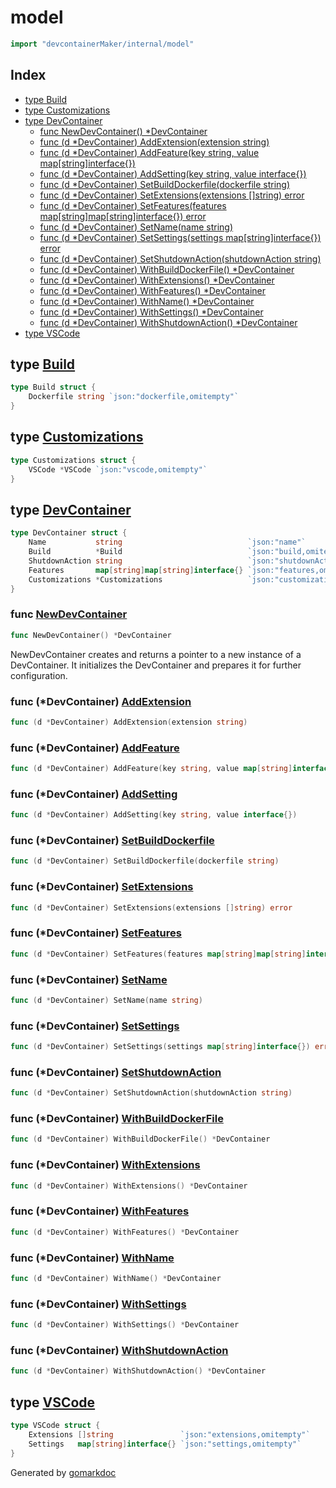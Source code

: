 <!-- gomarkdoc:embed:start -->

<!-- Code generated by gomarkdoc. DO NOT EDIT -->

# model

```go
import "devcontainerMaker/internal/model"
```

## Index

- [type Build](<#Build>)
- [type Customizations](<#Customizations>)
- [type DevContainer](<#DevContainer>)
  - [func NewDevContainer\(\) \*DevContainer](<#NewDevContainer>)
  - [func \(d \*DevContainer\) AddExtension\(extension string\)](<#DevContainer.AddExtension>)
  - [func \(d \*DevContainer\) AddFeature\(key string, value map\[string\]interface\{\}\)](<#DevContainer.AddFeature>)
  - [func \(d \*DevContainer\) AddSetting\(key string, value interface\{\}\)](<#DevContainer.AddSetting>)
  - [func \(d \*DevContainer\) SetBuildDockerfile\(dockerfile string\)](<#DevContainer.SetBuildDockerfile>)
  - [func \(d \*DevContainer\) SetExtensions\(extensions \[\]string\) error](<#DevContainer.SetExtensions>)
  - [func \(d \*DevContainer\) SetFeatures\(features map\[string\]map\[string\]interface\{\}\) error](<#DevContainer.SetFeatures>)
  - [func \(d \*DevContainer\) SetName\(name string\)](<#DevContainer.SetName>)
  - [func \(d \*DevContainer\) SetSettings\(settings map\[string\]interface\{\}\) error](<#DevContainer.SetSettings>)
  - [func \(d \*DevContainer\) SetShutdownAction\(shutdownAction string\)](<#DevContainer.SetShutdownAction>)
  - [func \(d \*DevContainer\) WithBuildDockerFile\(\) \*DevContainer](<#DevContainer.WithBuildDockerFile>)
  - [func \(d \*DevContainer\) WithExtensions\(\) \*DevContainer](<#DevContainer.WithExtensions>)
  - [func \(d \*DevContainer\) WithFeatures\(\) \*DevContainer](<#DevContainer.WithFeatures>)
  - [func \(d \*DevContainer\) WithName\(\) \*DevContainer](<#DevContainer.WithName>)
  - [func \(d \*DevContainer\) WithSettings\(\) \*DevContainer](<#DevContainer.WithSettings>)
  - [func \(d \*DevContainer\) WithShutdownAction\(\) \*DevContainer](<#DevContainer.WithShutdownAction>)
- [type VSCode](<#VSCode>)


<a name="Build"></a>
## type [Build](<https://github.com/lucasassuncao/devcontainerMaker/blob/main/internal/model/devcontainer.go#L13-L15>)



```go
type Build struct {
    Dockerfile string `json:"dockerfile,omitempty"`
}
```

<a name="Customizations"></a>
## type [Customizations](<https://github.com/lucasassuncao/devcontainerMaker/blob/main/internal/model/devcontainer.go#L17-L19>)



```go
type Customizations struct {
    VSCode *VSCode `json:"vscode,omitempty"`
}
```

<a name="DevContainer"></a>
## type [DevContainer](<https://github.com/lucasassuncao/devcontainerMaker/blob/main/internal/model/devcontainer.go#L5-L11>)



```go
type DevContainer struct {
    Name           string                            `json:"name"`
    Build          *Build                            `json:"build,omitempty"`
    ShutdownAction string                            `json:"shutdownAction,omitempty"`
    Features       map[string]map[string]interface{} `json:"features,omitempty"`
    Customizations *Customizations                   `json:"customizations,omitempty"`
}
```

<a name="NewDevContainer"></a>
### func [NewDevContainer](<https://github.com/lucasassuncao/devcontainerMaker/blob/main/internal/model/devcontainer.go#L28>)

```go
func NewDevContainer() *DevContainer
```

NewDevContainer creates and returns a pointer to a new instance of a DevContainer. It initializes the DevContainer and prepares it for further configuration.

<a name="DevContainer.AddExtension"></a>
### func \(\*DevContainer\) [AddExtension](<https://github.com/lucasassuncao/devcontainerMaker/blob/main/internal/model/devcontainer.go#L126>)

```go
func (d *DevContainer) AddExtension(extension string)
```



<a name="DevContainer.AddFeature"></a>
### func \(\*DevContainer\) [AddFeature](<https://github.com/lucasassuncao/devcontainerMaker/blob/main/internal/model/devcontainer.go#L118>)

```go
func (d *DevContainer) AddFeature(key string, value map[string]interface{})
```



<a name="DevContainer.AddSetting"></a>
### func \(\*DevContainer\) [AddSetting](<https://github.com/lucasassuncao/devcontainerMaker/blob/main/internal/model/devcontainer.go#L134>)

```go
func (d *DevContainer) AddSetting(key string, value interface{})
```



<a name="DevContainer.SetBuildDockerfile"></a>
### func \(\*DevContainer\) [SetBuildDockerfile](<https://github.com/lucasassuncao/devcontainerMaker/blob/main/internal/model/devcontainer.go#L81>)

```go
func (d *DevContainer) SetBuildDockerfile(dockerfile string)
```



<a name="DevContainer.SetExtensions"></a>
### func \(\*DevContainer\) [SetExtensions](<https://github.com/lucasassuncao/devcontainerMaker/blob/main/internal/model/devcontainer.go#L100>)

```go
func (d *DevContainer) SetExtensions(extensions []string) error
```



<a name="DevContainer.SetFeatures"></a>
### func \(\*DevContainer\) [SetFeatures](<https://github.com/lucasassuncao/devcontainerMaker/blob/main/internal/model/devcontainer.go#L91>)

```go
func (d *DevContainer) SetFeatures(features map[string]map[string]interface{}) error
```



<a name="DevContainer.SetName"></a>
### func \(\*DevContainer\) [SetName](<https://github.com/lucasassuncao/devcontainerMaker/blob/main/internal/model/devcontainer.go#L72>)

```go
func (d *DevContainer) SetName(name string)
```



<a name="DevContainer.SetSettings"></a>
### func \(\*DevContainer\) [SetSettings](<https://github.com/lucasassuncao/devcontainerMaker/blob/main/internal/model/devcontainer.go#L109>)

```go
func (d *DevContainer) SetSettings(settings map[string]interface{}) error
```



<a name="DevContainer.SetShutdownAction"></a>
### func \(\*DevContainer\) [SetShutdownAction](<https://github.com/lucasassuncao/devcontainerMaker/blob/main/internal/model/devcontainer.go#L87>)

```go
func (d *DevContainer) SetShutdownAction(shutdownAction string)
```



<a name="DevContainer.WithBuildDockerFile"></a>
### func \(\*DevContainer\) [WithBuildDockerFile](<https://github.com/lucasassuncao/devcontainerMaker/blob/main/internal/model/devcontainer.go#L37>)

```go
func (d *DevContainer) WithBuildDockerFile() *DevContainer
```



<a name="DevContainer.WithExtensions"></a>
### func \(\*DevContainer\) [WithExtensions](<https://github.com/lucasassuncao/devcontainerMaker/blob/main/internal/model/devcontainer.go#L54>)

```go
func (d *DevContainer) WithExtensions() *DevContainer
```



<a name="DevContainer.WithFeatures"></a>
### func \(\*DevContainer\) [WithFeatures](<https://github.com/lucasassuncao/devcontainerMaker/blob/main/internal/model/devcontainer.go#L49>)

```go
func (d *DevContainer) WithFeatures() *DevContainer
```



<a name="DevContainer.WithName"></a>
### func \(\*DevContainer\) [WithName](<https://github.com/lucasassuncao/devcontainerMaker/blob/main/internal/model/devcontainer.go#L32>)

```go
func (d *DevContainer) WithName() *DevContainer
```



<a name="DevContainer.WithSettings"></a>
### func \(\*DevContainer\) [WithSettings](<https://github.com/lucasassuncao/devcontainerMaker/blob/main/internal/model/devcontainer.go#L63>)

```go
func (d *DevContainer) WithSettings() *DevContainer
```



<a name="DevContainer.WithShutdownAction"></a>
### func \(\*DevContainer\) [WithShutdownAction](<https://github.com/lucasassuncao/devcontainerMaker/blob/main/internal/model/devcontainer.go#L44>)

```go
func (d *DevContainer) WithShutdownAction() *DevContainer
```



<a name="VSCode"></a>
## type [VSCode](<https://github.com/lucasassuncao/devcontainerMaker/blob/main/internal/model/devcontainer.go#L21-L24>)



```go
type VSCode struct {
    Extensions []string               `json:"extensions,omitempty"`
    Settings   map[string]interface{} `json:"settings,omitempty"`
}
```

Generated by [gomarkdoc](<https://github.com/princjef/gomarkdoc>)


<!-- gomarkdoc:embed:end -->